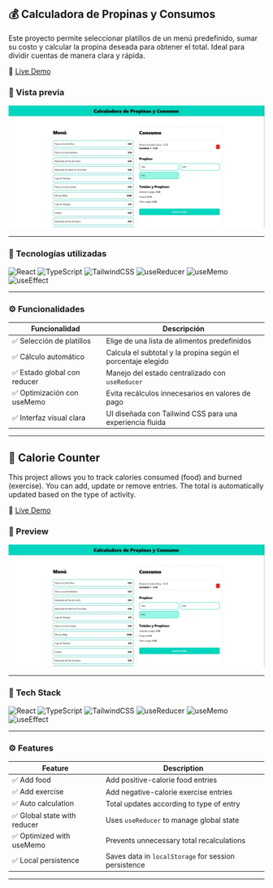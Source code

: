 ## 💰 Calculadora de Propinas y Consumos

Este proyecto permite seleccionar platillos de un menú predefinido, sumar su costo y calcular la propina deseada para obtener el total. Ideal para dividir cuentas de manera clara y rápida.

🔗 [Live Demo](https://calculadora-de-propinas-usereducerf.netlify.app/)

### 🚀 Vista previa

![Vista previa del proyecto](./img-readme/propinas-consumos.jpg) <!-- Cambia esta ruta si tienes una imagen del proyecto -->

---

### 🔧 Tecnologías utilizadas

![React](https://img.shields.io/badge/React-20232A?style=for-the-badge&logo=react&logoColor=61DAFB)
![TypeScript](https://img.shields.io/badge/TypeScript-3178C6?style=for-the-badge&logo=typescript&logoColor=white)
![TailwindCSS](https://img.shields.io/badge/TailwindCSS-06B6D4?style=for-the-badge&logo=tailwindcss&logoColor=white)
![useReducer](https://img.shields.io/badge/useReducer-Hook-blue?style=for-the-badge)
![useMemo](https://img.shields.io/badge/useMemo-Hook-purple?style=for-the-badge)
![useEffect](https://img.shields.io/badge/useEffect-Hook-green?style=for-the-badge)

---

### ⚙️ Funcionalidades

| Funcionalidad                  | Descripción                                                   |
|-------------------------------|---------------------------------------------------------------|
| ✅ Selección de platillos     | Elige de una lista de alimentos predefinidos                  |
| ✅ Cálculo automático         | Calcula el subtotal y la propina según el porcentaje elegido  |
| ✅ Estado global con reducer  | Manejo del estado centralizado con `useReducer`               |
| ✅ Optimización con useMemo   | Evita recálculos innecesarios en valores de pago              |
| ✅ Interfaz visual clara      | UI diseñada con Tailwind CSS para una experiencia fluida      |

---


## 🥗 Calorie Counter

This project allows you to track calories consumed (food) and burned (exercise). You can add, update or remove entries. The total is automatically updated based on the type of activity.

🔗 [Live Demo](https://contador-de-calorias05.netlify.app/)

### 🚀 Preview

![Calorie Counter App Screenshot](./img-readme/propinas-consumos.jpg) <!-- Replace this path with an actual screenshot if available -->

---

### 🔧 Tech Stack

![React](https://img.shields.io/badge/React-20232A?style=for-the-badge&logo=react&logoColor=61DAFB)
![TypeScript](https://img.shields.io/badge/TypeScript-3178C6?style=for-the-badge&logo=typescript&logoColor=white)
![TailwindCSS](https://img.shields.io/badge/TailwindCSS-06B6D4?style=for-the-badge&logo=tailwindcss&logoColor=white)
![useReducer](https://img.shields.io/badge/useReducer-Hook-blue?style=for-the-badge)
![useMemo](https://img.shields.io/badge/useMemo-Hook-purple?style=for-the-badge)
![useEffect](https://img.shields.io/badge/useEffect-Hook-green?style=for-the-badge)

---

### ⚙️ Features

| Feature                       | Description                                                   |
|------------------------------|---------------------------------------------------------------|
| ✅ Add food                  | Add positive-calorie food entries                             |
| ✅ Add exercise              | Add negative-calorie exercise entries                         |
| ✅ Auto calculation          | Total updates according to type of entry                      |
| ✅ Global state with reducer| Uses `useReducer` to manage global state                      |
| ✅ Optimized with useMemo    | Prevents unnecessary total recalculations                     |
| ✅ Local persistence         | Saves data in `localStorage` for session persistence          |

---
